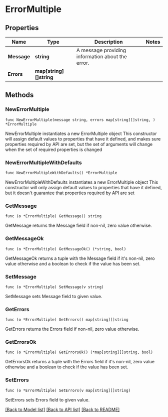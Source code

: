 # ErrorMultiple

## Properties

Name | Type | Description | Notes
------------ | ------------- | ------------- | -------------
**Message** | **string** | A message providing information about the error. | 
**Errors** | **map[string][]string** |  | 

## Methods

### NewErrorMultiple

`func NewErrorMultiple(message string, errors map[string][]string, ) *ErrorMultiple`

NewErrorMultiple instantiates a new ErrorMultiple object
This constructor will assign default values to properties that have it defined,
and makes sure properties required by API are set, but the set of arguments
will change when the set of required properties is changed

### NewErrorMultipleWithDefaults

`func NewErrorMultipleWithDefaults() *ErrorMultiple`

NewErrorMultipleWithDefaults instantiates a new ErrorMultiple object
This constructor will only assign default values to properties that have it defined,
but it doesn't guarantee that properties required by API are set

### GetMessage

`func (o *ErrorMultiple) GetMessage() string`

GetMessage returns the Message field if non-nil, zero value otherwise.

### GetMessageOk

`func (o *ErrorMultiple) GetMessageOk() (*string, bool)`

GetMessageOk returns a tuple with the Message field if it's non-nil, zero value otherwise
and a boolean to check if the value has been set.

### SetMessage

`func (o *ErrorMultiple) SetMessage(v string)`

SetMessage sets Message field to given value.


### GetErrors

`func (o *ErrorMultiple) GetErrors() map[string][]string`

GetErrors returns the Errors field if non-nil, zero value otherwise.

### GetErrorsOk

`func (o *ErrorMultiple) GetErrorsOk() (*map[string][]string, bool)`

GetErrorsOk returns a tuple with the Errors field if it's non-nil, zero value otherwise
and a boolean to check if the value has been set.

### SetErrors

`func (o *ErrorMultiple) SetErrors(v map[string][]string)`

SetErrors sets Errors field to given value.



[[Back to Model list]](../README.md#documentation-for-models) [[Back to API list]](../README.md#documentation-for-api-endpoints) [[Back to README]](../README.md)


